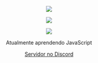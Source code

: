 <p align="center">  
<img src="https://media.discordapp.net/attachments/813341662545313832/813343404507267092/pokemon_pixel.gif">
</p>
  <p align="center">
  <img src="https://komarev.com/ghpvc/?username=hodlucjk&color=gray"/>
 </p>
<p align="center">
  <img src="https://discord.c99.nl/widget/theme-4/295409557419720704.png"/>
</p>
<p align="center">
Atualmente aprendendo JavaScript
<p align="center">
    <a href="http://discord.gg/9BjskC7uj4">Servidor no Discord</a>

